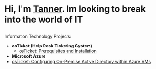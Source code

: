 <h1>Hi, I'm <a href="https://www.linkedin.com/in/tanner-hazeslip-046a5328a/">Tanner</a>. Im looking to break into the world of IT</h1>

<h2></h2> Information Technology Projects:</h2>

- <b>osTicket (Help Desk Ticketing System)</b>
  - [osTicket: Prerequisites and Installation](https://github.com/TannerHazeslip/osticket-prereqs/blob/main/README.md)
- <b>Microsoft Azure</b>
 - [osTicket: Configuring On-Premise Active Directory within Azure VMs](https://github.com/TannerHazeslip/Configure-ad)

